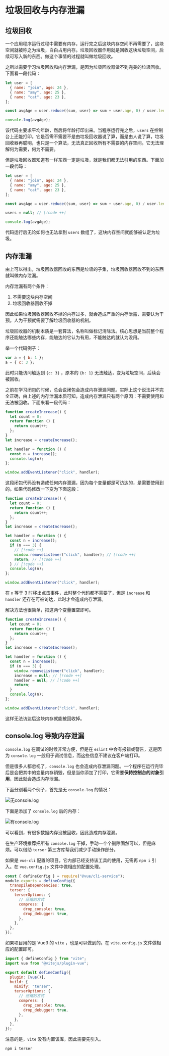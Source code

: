# 垃圾回收与内存泄漏

## 垃圾回收

一个应用程序运行过程中需要有内存，运行完之后这块内存空间不再需要了，这块空间就被称之为垃圾，白白占用内存。垃圾回收器作用就是回收这块垃圾空间，后续可写入新的东西。做这个事情的过程就叫做垃圾回收。

之所以需要学习垃圾回收和内存泄漏，是因为垃圾回收器做不到完美的垃圾回收。下面看一段代码：

```js
let user = [
  { name: "join", age: 24 },
  { name: "amy", age: 25 },
  { name: "cat", age: 23 },
];

const avgAge = user.reduce((sum, user) => sum + user.age, 0) / user.length;

console.log(avgAge);
```

该代码主要求平均年龄，然后将年龄打印出来。当程序运行完之后，`users` 在控制台上还能打印。它是否需不需要不是由垃圾回收器说了算，而是由人说了算，垃圾回收器再聪明，也只是一个算法，无法真正回收所有不需要的内存空间。它无法理解何为需要，何为不需要。

但是垃圾回收器知道有一样东西一定是垃圾，就是我们都无法引用的东西。下面加一段代码：

```js
let user = [
  { name: "join", age: 24 },
  { name: "amy", age: 25 },
  { name: "cat", age: 23 },
];

const avgAge = user.reduce((sum, user) => sum + user.age, 0) / user.length;

users = null; // [!code ++]

console.log(avgAge);
```

代码运行后无论如何也无法拿到 `users` 数组了，这块内存空间就能够被认定为垃圾。

## 内存泄漏

由上可以得出，垃圾回收器回收的东西是垃圾的子集，垃圾回收器回收不到的东西就叫做内存泄漏。

内存泄漏有两个条件：

1. 不需要这块内存空间
2. 垃圾回收器回收不掉

因此如果垃圾回收器回收不掉的内存过多，就会造成严重的内存泄露，需要认为干预。人为干预就需要了解垃圾回收器的机制。

垃圾回收器的机制本质是一套算法，名称叫做标记清除法。核心思想是当前整个程序还能触达哪些内存，能触达的它认为有用，不能触达的就认为没用。

举一个代码例子：

```js
var a = { b: 1 };
a = { c: 3 };
```

此时只能访问触达到 `{c: 3}` ，原本的 `{b: 1}` 无法触达，变为垃圾空间，后续会被回收。

之前在学习闭包的时候，总会说闭包会造成内存泄漏问题。实际上这个说法并不完全正确，由上述的内存泄漏本质可知，造成内存泄漏只有两个原因：不需要使用和无法被回收。下面来看一段代码：

```js
function createIncrease() {
  let count = 0;
  return function () {
    return count++;
  };
}
let increase = createIncrease();

let handler = function () {
  const n = increase();
  console.log(n);
};

window.addEventListener("click", handler);
```

这段闭包代码没有造成任何内存泄漏，因为每个变量都是可访达的，是需要使用到的。如果代码修改一下变为下面这段：

```js
function createIncrease() {
  let count = 0;
  return function () {
    return count++;
  };
}
let increase = createIncrease();

let handler = function () {
  const n = increase();
  if (n === 3) {
    // [!code ++]
    window.removeListener("click", handler); // [!code ++]
    return; // [!code ++]
  } // [!code ++]
  console.log(n);
};

window.addEventListener("click", handler);
```

在 `n` 等于 3 时移出点击事件，此时整个代码都不需要了，但是 `increase` 和 `handler` 还存在可被访达，此时才会造成内存泄漏。

解决方法也很简单，把这两个变量置空即可。

```js
function createIncrease() {
  let count = 0;
  return function () {
    return count++;
  };
}
let increase = createIncrease();

let handler = function () {
  const n = increase();
  if (n === 3) {
    window.removeListener("click", handler);
    increase = null; // [!code ++]
    handler = null; // [!code ++]
    return;
  }
  console.log(n);
};

window.addEventListener("click", handler);
```

这样无法访达后这块内存就能被回收掉。

## console.log 导致内存泄漏

`console.log` 在调试的时候非常方便，但是在 `eslint` 中会有报错或警告，这是因为 `console.log` 一般用于调试信息，而这些信息不建议在客户端打印。

但是很多人都忽视了，`console.log` 也会造成内存泄漏问题。一个程序在运行完毕后是会把其中的变量内存销毁，但是当你添加了打印，它需要**保持控制台的对象引用**，因此就会造成内存泄漏。

下面分别看两个例子，首先是无 `console.log` 的情况：

![无console.log](https://pic.imgdb.cn/item/65f85a679f345e8d033e6128.png)

下面是添加了 `console.log` 后的内存：

![有console.log](https://pic.imgdb.cn/item/65f85b5d9f345e8d0344da8a.png)

可以看到，有很多数据内存没被回收，因此造成内存泄漏。

在生产环境推荐把所有 `console.log` 干掉，手动一个个删除固然可以，但是麻烦。可以借助 `terser` 第三方库帮我们减少手动操作部分。

如果是 `vue-cli` 配置的项目，它内部已经支持该工具的使用，无需再 `npm i` 引入。在 `vue.config.js` 文件中做相应的配置处理。

```js
const { defineConfig } = require("@vue/cli-service");
module.exports = defineConfig({
  transpileDependencies: true,
  terser: {
    terserOptions: {
      // 压缩的方式
      compress: {
        drop_console: true,
        drop_debugger: true,
      },
    },
  },
});
```

如果项目用的是 Vue3 的 `vite` ，也是可以做到的。在 `vite.config.js` 文件做相应的配置即可。

```js
import { defineConfig } from "vite";
import vue from "@vitejs/plugin-vue";

export default defineConfig({
  plugin: [vue()],
  build: {
    minify: "terser",
    terserOptions: {
      // 压缩的方式
      compress: {
        drop_console: true,
        drop_debugger: true,
      },
    },
  },
});
```

注意的是，`vite` 没有内置该库，因此需要先引入。

```bash
npm i terser
```
